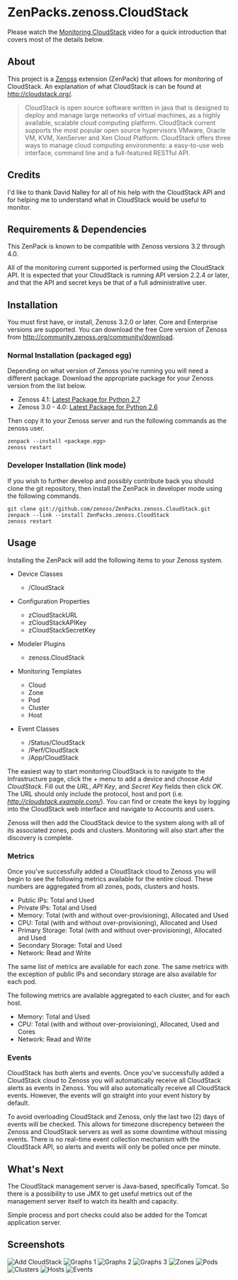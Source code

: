 # ZenPacks.zenoss.CloudStack
Please watch the [Monitoring CloudStack][] video for a quick introduction that
covers most of the details below.

## About
This project is a [Zenoss][] extension (ZenPack) that allows for monitoring of
CloudStack. An explanation of what CloudStack is can be found at
<http://cloudstack.org/>.

> CloudStack is open source software written in java that is designed to deploy
> and manage large networks of virtual machines, as a highly available,
> scalable cloud computing platform. CloudStack current supports the most
> popular open source hypervisors VMware, Oracle VM, KVM, XenServer and Xen
> Cloud Platform. CloudStack offers three ways to manage cloud computing
> environments: a easy-to-use web interface, command line and a full-featured
> RESTful API.

## Credits
I'd like to thank David Nalley for all of his help with the CloudStack API and
for helping me to understand what in CloudStack would be useful to monitor.

## Requirements & Dependencies
This ZenPack is known to be compatible with Zenoss versions 3.2 through 4.0.

All of the monitoring current supported is performed using the CloudStack API.
It is expected that your CloudStack is running API version 2.2.4 or later, and
that the API and secret keys be that of a full administrative user.

## Installation
You must first have, or install, Zenoss 3.2.0 or later. Core and Enterprise
versions are supported. You can download the free Core version of Zenoss from
<http://community.zenoss.org/community/download>.

### Normal Installation (packaged egg)
Depending on what version of Zenoss you're running you will need a different
package. Download the appropriate package for your Zenoss version from the list
below.

 * Zenoss 4.1: [Latest Package for Python 2.7][]
 * Zenoss 3.0 - 4.0: [Latest Package for Python 2.6][]

Then copy it to your Zenoss server and run the following commands as the zenoss
user.

    zenpack --install <package.egg>
    zenoss restart

### Developer Installation (link mode)
If you wish to further develop and possibly contribute back you should clone
the git repository, then install the ZenPack in developer mode using the
following commands.

    git clone git://github.com/zenoss/ZenPacks.zenoss.CloudStack.git
    zenpack --link --install ZenPacks.zenoss.CloudStack
    zenoss restart

## Usage
Installing the ZenPack will add the following items to your Zenoss system.

  * Device Classes
    * /CloudStack

  * Configuration Properties
    * zCloudStackURL
    * zCloudStackAPIKey
    * zCloudStackSecretKey

  * Modeler Plugins
    * zenoss.CloudStack

  * Monitoring Templates
    * Cloud
    * Zone
    * Pod
    * Cluster
    * Host

  * Event Classes
    * /Status/CloudStack
    * /Perf/CloudStack
    * /App/CloudStack

The easiest way to start monitoring CloudStack is to navigate to the
Infrastructure page, click the _+_ menu to add a device and choose
_Add CloudStack_. Fill out the _URL_, _API Key_, and _Secret Key_ fields then
click _OK_. The URL should only include the protocol, host and port
(i.e. _http://cloudstack.example.com/_). You can find or create the keys by
logging into the CloudStack web interface and navigate to Accounts and users.

Zenoss will then add the CloudStack device to the system along with all of its
associated zones, pods and clusters. Monitoring will also start after
the discovery is complete.

### Metrics
Once you've successfully added a CloudStack cloud to Zenoss you will begin to
see the following metrics available for the entire cloud. These numbers are
aggregated from all zones, pods, clusters and hosts.

  * Public IPs: Total and Used
  * Private IPs: Total and Used
  * Memory: Total (with and without over-provisioning), Allocated and Used
  * CPU: Total (with and without over-provisioning), Allocated and Used
  * Primary Storage: Total (with and without over-provisioning), Allocated and
    Used
  * Secondary Storage: Total and Used
  * Network: Read and Write

The same list of metrics are available for each zone. The same metrics with the
exception of public IPs and secondary storage are also available for each pod.

The following metrics are available aggregated to each cluster, and for each
host.

  * Memory: Total and Used
  * CPU: Total (with and without over-provisioning), Allocated, Used and Cores
  * Network: Read and Write

### Events
CloudStack has both alerts and events. Once you've successfully added a
CloudStack cloud to Zenoss you will automatically receive all CloudStack alerts
as events in Zenoss. You will also automatically receive all CloudStack events.
However, the events will go straight into your event history by default.

To avoid overloading CloudStack and Zenoss, only the last two (2) days of
events will be checked. This allows for timezone discrepency between the Zenoss
and CloudStack servers as well as some downtime without missing events. There
is no real-time event collection mechanism with the CloudStack API, so alerts
and events will only be polled once per minute.

## What's Next
The CloudStack management server is Java-based, specifically Tomcat. So there
is a possibility to use JMX to get useful metrics out of the management server
itself to watch its health and capacity.

Simple process and port checks could also be added for the Tomcat application
server.

## Screenshots
![Add CloudStack](https://github.com/zenoss/ZenPacks.zenoss.CloudStack/raw/master/screenshots/cloudstack_add.png)
![Graphs 1](https://github.com/zenoss/ZenPacks.zenoss.CloudStack/raw/master/screenshots/cloudstack_graphs1.png)
![Graphs 2](https://github.com/zenoss/ZenPacks.zenoss.CloudStack/raw/master/screenshots/cloudstack_graphs2.png)
![Graphs 3](https://github.com/zenoss/ZenPacks.zenoss.CloudStack/raw/master/screenshots/cloudstack_graphs3.png)
![Zones](https://github.com/zenoss/ZenPacks.zenoss.CloudStack/raw/master/screenshots/cloudstack_zones.png)
![Pods](https://github.com/zenoss/ZenPacks.zenoss.CloudStack/raw/master/screenshots/cloudstack_pods.png)
![Clusters](https://github.com/zenoss/ZenPacks.zenoss.CloudStack/raw/master/screenshots/cloudstack_clusters.png)
![Hosts](https://github.com/zenoss/ZenPacks.zenoss.CloudStack/raw/master/screenshots/cloudstack_hosts.png)
![Events](https://github.com/zenoss/ZenPacks.zenoss.CloudStack/raw/master/screenshots/cloudstack_events.png)


[Monitoring CloudStack]: <http://www.youtube.com/watch?v=3hr2H9iMz_o>
[Zenoss]: <http://www.zenoss.com/>
[Latest Package for Python 2.7]: <https://github.com/downloads/zenoss/ZenPacks.zenoss.CloudStack/ZenPacks.zenoss.CloudStack-0.7.4-py2.7.egg>
[Latest Package for Python 2.6]: <https://github.com/downloads/zenoss/ZenPacks.zenoss.CloudStack/ZenPacks.zenoss.CloudStack-0.7.4-py2.6.egg>
